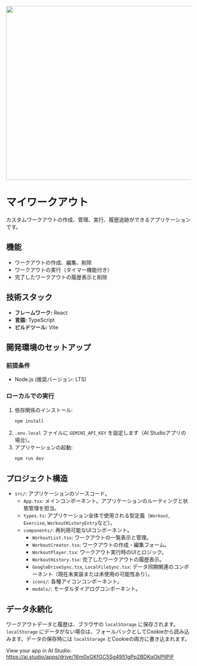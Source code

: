 <div align="center">
<img width="1200" height="475" alt="GHBanner" src="https://github.com/user-attachments/assets/0aa67016-6eaf-458a-adb2-6e31a0763ed6" />
</div>

# マイワークアウト

カスタムワークアウトの作成、管理、実行、履歴追跡ができるアプリケーションです。

## 機能

*   ワークアウトの作成、編集、削除
*   ワークアウトの実行（タイマー機能付き）
*   完了したワークアウトの履歴表示と削除

## 技術スタック

*   **フレームワーク:** React
*   **言語:** TypeScript
*   **ビルドツール:** Vite

## 開発環境のセットアップ

### 前提条件

*   Node.js (推奨バージョン: LTS)

### ローカルでの実行

1.  依存関係のインストール:
    ```bash
    npm install
    ```
2.  `.env.local` ファイルに `GEMINI_API_KEY` を設定します（AI Studioアプリの場合）。
3.  アプリケーションの起動:
    ```bash
    npm run dev
    ```

## プロジェクト構造

*   `src/`: アプリケーションのソースコード。
    *   `App.tsx`: メインコンポーネント。アプリケーションのルーティングと状態管理を担当。
    *   `types.ts`: アプリケーション全体で使用される型定義（`Workout`, `Exercise`, `WorkoutHistoryEntry`など）。
    *   `components/`: 再利用可能なUIコンポーネント。
        *   `WorkoutList.tsx`: ワークアウトの一覧表示と管理。
        *   `WorkoutCreator.tsx`: ワークアウトの作成・編集フォーム。
        *   `WorkoutPlayer.tsx`: ワークアウト実行時のUIとロジック。
        *   `WorkoutHistory.tsx`: 完了したワークアウトの履歴表示。
        *   `GoogleDriveSync.tsx`, `LocalFileSync.tsx`: データ同期関連のコンポーネント（現在未実装または未使用の可能性あり）。
        *   `icons/`: 各種アイコンコンポーネント。
        *   `modals/`: モーダルダイアログコンポーネント。

## データ永続化

ワークアウトデータと履歴は、ブラウザの `localStorage` に保存されます。`localStorage` にデータがない場合は、フォールバックとしてCookieから読み込みます。データの保存時には `localStorage` とCookieの両方に書き込まれます。

View your app in AI Studio: https://ai.studio/apps/drive/16m0xGKfGC5Sg4951gPp2BDKqOkPltPiF